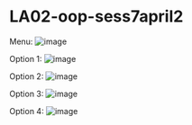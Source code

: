 # LA02-oop-sess7april2

Menu:
![image](https://user-images.githubusercontent.com/89137453/230394926-5c49f9b4-00e0-4d0f-87c6-a835635b8b05.png)

Option 1:
![image](https://user-images.githubusercontent.com/89137453/230395290-15643961-6598-4d53-a2aa-e80d94e3b2d4.png)

Option 2:
![image](https://user-images.githubusercontent.com/89137453/230395193-ae5e1f49-6958-44ea-8e48-1d191a244d3b.png)

Option 3:
![image](https://user-images.githubusercontent.com/89137453/230395395-f99f86d7-7f0a-4afa-b52d-e64ccc16b8f8.png)

Option 4:
![image](https://user-images.githubusercontent.com/89137453/230395462-c28eb8d5-8115-4aa0-967e-63164b08d64a.png)
